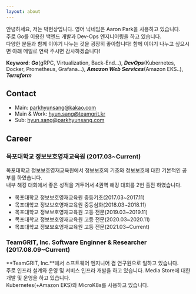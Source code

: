 ```yaml
---
layout: about
---
```

안녕하세요, 저는 박현상입니다. 영어 닉네임은 Aaron Park을 사용하고 있습니다.  
주로 Go를 이용한 백엔드 개발과 Dev-Ops 엔지니어링을 하고 있습니다.  
다양한 분들과 함께 이야기 나누는 것을 굉장히 좋아합니다! 함께 이야기 나누고 싶으시면 아래 메일로 연락 주시면 감사하겠습니다!  

**Keyword**: ***Go***(gRPC, Virtualization, Back-End...), ***DevOps***(Kubernetes, Docker, Prometheus, Grafana...), ***Amazon Web Services***(Amazon EKS..), ***Terraform***
## Contact
- Main: [parkhyunsang@kakao.com](malito:parkhyunsang@kakao.com)
- Main & Work: [hyun.sang@teamgrit.kr](malito:hyun.sang@teamgrit.kr)
- Sub: [hyun.sang@parkhyunsang.com](malito:hyun.sang@parkhyunsang.com)

## Career
### 목포대학교 정보보호영재교육원 (2017.03~Current)
목포대학교 정보보호영재교육원에서 정보보호의 기초와 정보보호에 대한 기본적인 공부를 하였습니다.  
내부 해킹 대회에서 좋은 성적을 거두어서 4권역 해킹 대회를 2번 출전 하였습니다.

- 목포대학교 정보보호영재교육원 중등기초(2017.03~2017.11)
- 목포대학교 정보보호영재교육원 중등심화(2018.03~2018.11)
- 목포대학교 정보보호영재교육원 고등 전문(2019.03~2019.11)
- 목포대학교 정보보호영재교육원 고등 전문(2020.03~2020.11)
- 목포대학교 정보보호영재교육원 고등 전문(2021.03~Current)

### TeamGRIT, Inc. Software Enginner & Researcher (2017.08.09~Current)
**TeamGRIT, Inc.**에서 소프트웨어 엔지니어 겸 연구원으로 일하고 있습니다.  
주로 인프라 설계와 운영 및 서비스 인프라 개발을 하고 있습니다. Media Store에 대한 개발 및 운영을 하고 있습니다.  
Kubernetes(+Amazon EKS)와 MicroK8s를 사용하고 있습니다.